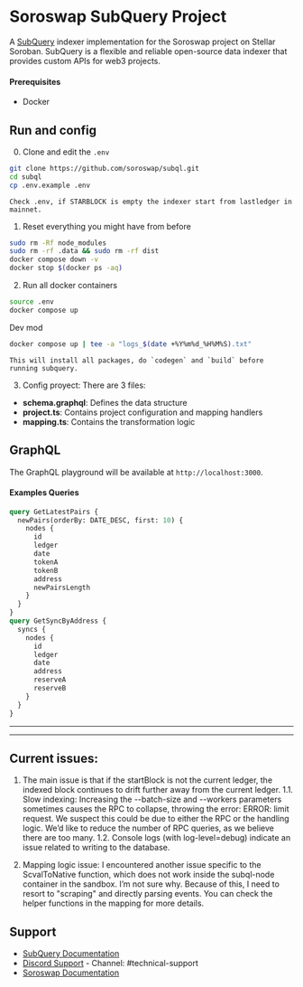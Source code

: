 # Soroswap SubQuery Project

A [SubQuery](https://subquery.network) indexer implementation for the Soroswap project on Stellar Soroban. SubQuery is a flexible and reliable open-source data indexer that provides custom APIs for web3 projects.

#### Prerequisites

- Docker

## Run and config

0. Clone and edit the `.env`
```bash
git clone https://github.com/soroswap/subql.git
cd subql
cp .env.example .env
```

    Check .env, if STARBLOCK is empty the indexer start from lastledger in mainnet.

1. Reset everything you might have from before
```bash
sudo rm -Rf node_modules
sudo rm -rf .data && sudo rm -rf dist
docker compose down -v
docker stop $(docker ps -aq)
```

2. Run all docker containers
```bash
source .env
docker compose up
```
Dev mod
```bash
docker compose up | tee -a "logs_$(date +%Y%m%d_%H%M%S).txt"
```
    This will install all packages, do `codegen` and `build` before running subquery.

3. Config proyect:
There are 3 files: 
- **schema.graphql**: Defines the data structure
- **project.ts**: Contains project configuration and mapping handlers
- **mapping.ts**: Contains the transformation logic

## GraphQL

The GraphQL playground will be available at `http://localhost:3000`.

#### Examples Queries

```graphql
query GetLatestPairs {
  newPairs(orderBy: DATE_DESC, first: 10) {
    nodes {
      id
      ledger
      date
      tokenA
      tokenB
      address
      newPairsLength
    }
  }
}
query GetSyncByAddress {
  syncs {
    nodes {
      id
      ledger
      date
      address
      reserveA
      reserveB
    }
  }
}

```

----------------
----------------
## Current issues:

1. The main issue is that if the startBlock is not the current ledger, the indexed block continues to drift further away from the current ledger.
1.1. Slow indexing: Increasing the --batch-size and --workers parameters sometimes causes the RPC to collapse, throwing the error: ERROR: limit request. We suspect this could be due to either the RPC or the handling logic. We’d like to reduce the number of RPC queries, as we believe there are too many.
1.2. Console logs (with log-level=debug) indicate an issue related to writing to the database.

2. Mapping logic issue: I encountered another issue specific to the ScvalToNative function, which does not work inside the subql-node container in the sandbox. I’m not sure why. Because of this, I need to resort to "scraping" and directly parsing events. You can check the helper functions in the mapping for more details.

## Support

- [SubQuery Documentation](https://academy.subquery.network)
- [Discord Support](https://discord.com/invite/subquery) - Channel: #technical-support
- [Soroswap Documentation](https://docs.soroswap.finance)